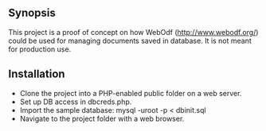 ## Synopsis

This project is a proof of concept on how WebOdf (http://www.webodf.org/)
could be used for managing documents saved in database.
It is not meant for production use.

## Installation
* Clone the project into a PHP-enabled public folder on a web server.
* Set up DB access in dbcreds.php.
* Import the sample database: mysql -uroot -p < dbinit.sql
* Navigate to the project folder with a web browser.